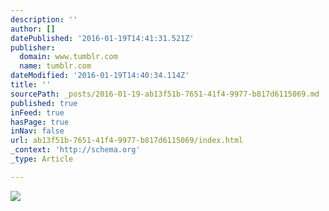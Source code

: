 ```yaml
---
description: ''
author: []
datePublished: '2016-01-19T14:41:31.521Z'
publisher:
  domain: www.tumblr.com
  name: tumblr.com
dateModified: '2016-01-19T14:40:34.114Z'
title: ''
sourcePath: _posts/2016-01-19-ab13f51b-7651-41f4-9977-b817d6115069.md
published: true
inFeed: true
hasPage: true
inNav: false
url: ab13f51b-7651-41f4-9977-b817d6115069/index.html
_context: 'http://schema.org'
_type: Article

---
```

![](https://45.media.tumblr.com/tumblr_kx6nqi1Qig1qzqfsto1_500.gif)